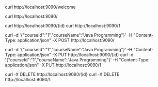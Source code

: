 curl http://localhost:9090/welcome

curl http://localhost:9090/

curl http://localhost:9090/{id}
curl http://localhost:9090/1

curl -d '{"courseId":"1","courseName":"Java Programming"}' -H "Content-Type: application/json" -X POST http://localhost:9090/

curl -d '{"courseId":"1","courseName":"Java Programming"}' -H "Content-Type: application/json" -X PUT http://localhost:9090/{id}
curl -d '{"courseId":"1","courseName":"Java Programming"}' -H "Content-Type: application/json" -X PUT http://localhost:9090/1

curl -X DELETE http://localhost:9090/{id}
curl -X DELETE http://localhost:9090/1
